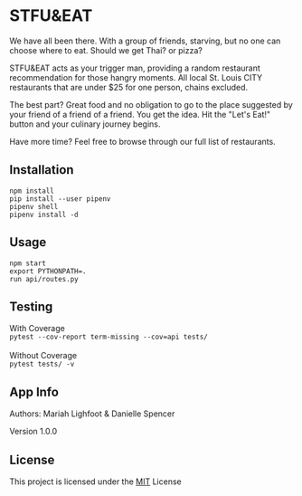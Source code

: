 # STFU&EAT
We have all been there. With a group of friends, starving, but no one can choose where to eat.
Should we get Thai? or pizza? 

STFU&EAT acts as your trigger man, providing a random restaurant recommendation for those hangry moments. 
All local St. Louis CITY restaurants that are under $25 for one person, chains excluded. 

The best part? Great food and no obligation to go to the place suggested by your friend of a friend of a friend.
You get the idea.
Hit the "Let's Eat!" button and your culinary journey begins.

Have more time? Feel free to browse through our full list of restaurants.

## Installation
```npm install``` <br>
```pip install --user pipenv``` <br>
```pipenv shell``` <br>
```pipenv install -d``` <br>

## Usage
```npm start``` <br>
```export PYTHONPATH=.``` <br>
```run api/routes.py``` <br>

## Testing
With Coverage <br>
```pytest --cov-report term-missing --cov=api tests/``` <br>
<br>
Without Coverage <br>
```pytest tests/ -v ```

## App Info
Authors:
Mariah Lighfoot & Danielle Spencer

Version
1.0.0

## License
This project is licensed under the <a href="https://choosealicense.com/licenses/mit/" target="_top">MIT</a> License



